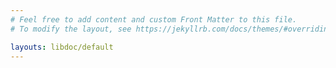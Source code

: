 ```yaml
---
# Feel free to add content and custom Front Matter to this file.
# To modify the layout, see https://jekyllrb.com/docs/themes/#overriding-theme-defaults

layouts: libdoc/default
---
```

